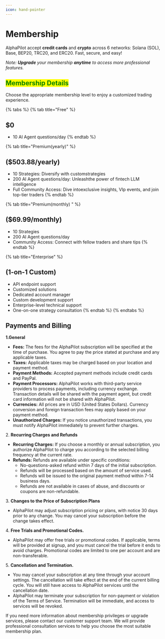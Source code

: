 ```yaml
---
icon: hand-pointer
---
```


# Membership

AlphaPilot accept **credit cards** and **crypto** across 6 networks: Solana (SOL), Base, BEP20, TRC20, and ERC20. Fast, secure, and easy!

_Note: **Upgrade** your membership **anytime** to access more professional features._

## <mark style="color:green;">Membership Details</mark>

Choose the appropriate membership level to enjoy a customized trading experience.

{% tabs %}
{% tab title="Free" %}
## $0

* 10 AI Agent questions/day
{% endtab %}

{% tab title="Premium(yearly)" %}
## ($503.88/yearly)

* 10 Strategies: Diversify with customstrategies&#x20;
* 200 AI Agent questions/day: Unleashthe power of fintech LLM intelligence&#x20;
* Full Community Access: Dive intoexclusive insights, VIp events, and join top-tier traders
{% endtab %}

{% tab title="Premium(monthly) " %}
## ($69.99/monthly)

* 10 Strategies&#x20;
* 200 AI Agent questions/day&#x20;
* Community Access: Connect with fellow traders and share tips
{% endtab %}

{% tab title="Enterprise" %}
## (1-on-1 Custom)

* API endpoint support
* Customized solutions
* Dedicated account manager
* Custom development support
* Enterprise-level technical support
* One-on-one strategy consultation
{% endtab %}
{% endtabs %}



## **Payments and Billing**

**1.General**

* **Fees:** The fees for the AlphaPilot subscription will be specified at the time of purchase. You agree to pay the price stated at purchase and any applicable taxes.
* **Taxes:** Applicable taxes may be charged based on your location and payment method.
* **Payment Methods:** Accepted payment methods include credit cards and PayPal.
* **Payment Processors:** AlphaPilot works with third-party service providers to process payments, including currency exchange. Transaction details will be shared with the payment agent, but credit card information will not be shared with AlphaPilot.
* **Currencies:** All prices are in USD (United States Dollars). Currency conversion and foreign transaction fees may apply based on your payment method.
* **Unauthorized Charges:** If you notice unauthorized transactions, you must notify AlphaPilot immediately to prevent further charges.

2\. **Recurring Charges and Refunds**

* **Recurring Charges:** If you choose a monthly or annual subscription, you authorize AlphaPilot to charge you according to the selected billing frequency at the current rate.
* **Refunds:** Refunds are available under specific conditions:
  * No-questions-asked refund within 7 days of the initial subscription.
  * Refunds will be processed based on the amount of service used.
  * Refunds will be issued to the original payment method within 7-14 business days.
  * Refunds are not available in cases of abuse, and discounts or coupons are non-refundable.

3\. **Changes to the Price of Subscription Plans**

* AlphaPilot may adjust subscription pricing or plans, with notice 30 days prior to any change. You may cancel your subscription before the change takes effect.

4\. **Free Trials and Promotional Codes.**

* AlphaPilot may offer free trials or promotional codes. If applicable, terms will be provided at signup, and you must cancel the trial before it ends to avoid charges. Promotional codes are limited to one per account and are non-transferable.

5\. **Cancellation and Termination.**

* You may cancel your subscription at any time through your account settings. The cancellation will take effect at the end of the current billing cycle. You will still have access to AlphaPilot services until the cancellation date.
* AlphaPilot may terminate your subscription for non-payment or violation of the Terms of Service. Termination will be immediate, and access to services will be revoked.

If you need more information about membership privileges or upgrade services, please contact our customer support team. We will provide professional consultation services to help you choose the most suitable membership plan.

